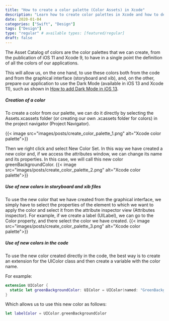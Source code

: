 ```yaml
---
title: "How to create a color palette (Color Assets) in Xcode"
description: "Learn how to create color palettes in Xcode and how to define all the colors in an application in a single point."
date: 2020-01-04
categories: ["Swift", "Design"]
tags: ["Design"]
type: "regular" # available types: [featured/regular]
draft: false
---
```

The Asset Catalog of colors are the color palettes that we can create, from the publication of iOS 11 and Xcode 9, to have in a single point the definition of all the colors of our applications.

This will allow us, on the one hand, to use these colors both from the code and from the graphical interface (storyboard and xib), and, on the other, prepare our application to use the Dark Mode (available in iOS 13 and Xcode 11), such as shown in [How to add Dark Mode in iOS 13](https://raulferrer.dev/blog/add_dark_mode_ios/).
##### Creation of a color

To create a color from our palette, we can do it directly by selecting the Assets.xcassets folder (or creating our own .xcassets folder for colors) in the project navigator (Project Navigator).

{{< image src="images/posts/create_color_palette_1.png" alt="Xcode color palette">}}


Then we right click and select New Color Set. In this way we have created a new color and, if we access the attributes window, we can change its name and its properties. In this case, we will call this new color greenBackgroundColor.
{{< image src="images/posts/create_color_palette_2.png" alt="Xcode color palette">}}

##### Use of new colors in storyboard and xib files

To use the new color that we have created from the graphical interface, we simply have to select the properties of the element to which we want to apply the color and select it from the attribute inspector view (Attributes inspector). For example, if we create a label (UILabel), we can go to the Color property, and there select the color we have created.
{{< image src="images/posts/create_color_palette_3.png" alt="Xcode color palette">}}

##### Use of new colors in the code

To use the new color created directly in the code, the best way is to create an extension for the UIColor class and then create a variable with the color name.

For example:
```swift
extension UIColor {
  static let greenBackgroundColor: UIColor = UIColor(named: "GreenBackgroundColor")!
}
```

Which allows us to use this new color as follows:
```swift
let labelColor = UIColor.greenBackgroundColor
```
